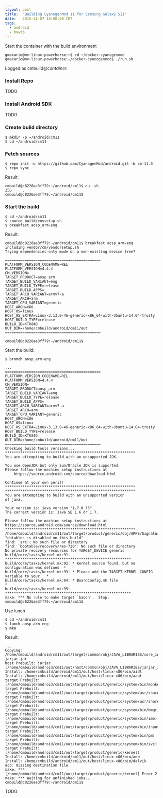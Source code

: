 ```yaml
---
layout: post
title:  "Building CyanogenMod 11 for Samsung Galaxy SII"
date:   2015-11-07 18:00:00 CET
tags:
  - android
  - howto
---
```


Start the container with the build environment

    gmacario@mv-linux-powerhorse:~$ cd ~/docker-cyanogenmod
    gmacario@mv-linux-powerhorse:~/docker-cyanogenmod$ ./run.sh

Logged as cmbuild@_container_:

### Install Repo

TODO

### Install Android SDK

TODO

### Create build directory

    $ mkdir -p ~/android/cm11
    $ cd ~/android/cm11

### Fetch sources

<!-- 2015-04-11 15:15 CEST -->

    $ repo init -u https://github.com/CyanogenMod/android.git -b cm-11.0
    $ repo sync

Result:

```
cmbuild@c8226ae3ff79:~/android/cm11$ du -sh
25G     .
cmbuild@c8226ae3ff79:~/android/cm11$
```

### Start the build

<!-- 2015-04-11 21:24 CEST -->

    $ cd ~/android/cm11
    $ source build/envsetup.sh
    $ breakfast aosp_arm-eng

Result:

```
cmbuild@c8226ae3ff79:~/android/cm11$ breakfast aosp_arm-eng
including vendor/cm/vendorsetup.sh
Trying dependencies-only mode on a non-existing device tree?

============================================
PLATFORM_VERSION_CODENAME=REL
PLATFORM_VERSION=4.4.4
CM_VERSION=
TARGET_PRODUCT=aosp_arm
TARGET_BUILD_VARIANT=eng
TARGET_BUILD_TYPE=release
TARGET_BUILD_APPS=
TARGET_ARCH_VARIANT=armv7-a
TARGET_ARCH=arm
TARGET_CPU_VARIANT=generic
HOST_ARCH=x86
HOST_OS=linux
HOST_OS_EXTRA=Linux-3.13.0-46-generic-x86_64-with-Ubuntu-14.04-trusty
HOST_BUILD_TYPE=release
BUILD_ID=KTU84Q
OUT_DIR=/home/cmbuild/android/cm11/out
============================================

cmbuild@c8226ae3ff79:~/android/cm11$
```

Start the build:

    $ brunch aosp_arm-eng

```
...
============================================
PLATFORM_VERSION_CODENAME=REL
PLATFORM_VERSION=4.4.4
CM_VERSION=
TARGET_PRODUCT=aosp_arm
TARGET_BUILD_VARIANT=eng
TARGET_BUILD_TYPE=release
TARGET_BUILD_APPS=
TARGET_ARCH_VARIANT=armv7-a
TARGET_ARCH=arm
TARGET_CPU_VARIANT=generic
HOST_ARCH=x86
HOST_OS=linux
HOST_OS_EXTRA=Linux-3.13.0-46-generic-x86_64-with-Ubuntu-14.04-trusty
HOST_BUILD_TYPE=release
BUILD_ID=KTU84Q
OUT_DIR=/home/cmbuild/android/cm11/out
============================================
Checking build tools versions...
************************************************************
You are attempting to build with an unsupported JDK.

You use OpenJDK but only Sun/Oracle JDK is supported.
Please follow the machine setup instructions at
    https://source.android.com/source/download.html

Continue at your own peril!
************************************************************
************************************************************
You are attempting to build with an unsupported version
of java.

Your version is: java version "1.7.0_75".
The correct version is: Java SE 1.6 or 1.7.

Please follow the machine setup instructions at
https://source.android.com/source/download.html
************************************************************
/home/cmbuild/android/cm11/out/target/product/generic/obj/APPS/SignatureTest_intermediates
"ebtables is disabled on this build"
find: `src': No such file or directory
find: `bootable/recovery/res-720': No such file or directory
No private recovery resources for TARGET_DEVICE generic
build/core/tasks/kernel.mk:91: **********************************************************
build/core/tasks/kernel.mk:92: * Kernel source found, but no configuration was defined  *
build/core/tasks/kernel.mk:93: * Please add the TARGET_KERNEL_CONFIG variable to your   *
build/core/tasks/kernel.mk:94: * BoardConfig.mk file                                    *
build/core/tasks/kernel.mk:95: **********************************************************
make: *** No rule to make target `bacon'.  Stop.
cmbuild@c8226ae3ff79:~/android/cm11$
```

<!-- 2015-04-11 21:37 CEST -->

Use lunch

```
$ cd ~/android/cm11
$ lunch aosp_arm-eng
$ mka
```

Result:

```
...
Copying: /home/cmbuild/android/cm11/out/target/common/obj/JAVA_LIBRARIES/core_intermediates/classes-jarjar.jar
host Prebuilt: jarjar (/home/cmbuild/android/cm11/out/host/common/obj/JAVA_LIBRARIES/jarjar_intermediates/javalib.jar)
Install: /home/cmbuild/android/cm11/out/host/linux-x86/bin/aidl
Install: /home/cmbuild/android/cm11/out/host/linux-x86/bin/aapt
target Prebuilt:  (/home/cmbuild/android/cm11/out/target/product/generic/system/bin/monkey)
target Prebuilt:  (/home/cmbuild/android/cm11/out/target/product/generic/system/usr/share/bmd/RFFspeed_501.bmd)
target Prebuilt:  (/home/cmbuild/android/cm11/out/target/product/generic/system/usr/share/bmd/RFFstd_501.bmd)
target Prebuilt:  (/home/cmbuild/android/cm11/out/target/product/generic/system/bin/bmgr)
target Prebuilt:  (/home/cmbuild/android/cm11/out/target/product/generic/system/bin/ime)
target Prebuilt:  (/home/cmbuild/android/cm11/out/target/product/generic/system/bin/input)
target Prebuilt:  (/home/cmbuild/android/cm11/out/target/product/generic/system/bin/pm)
target Prebuilt:  (/home/cmbuild/android/cm11/out/target/product/generic/system/bin/svc)
target Prebuilt:  (/home/cmbuild/android/cm11/out/target/product/generic/kernel)
Install: /home/cmbuild/android/cm11/out/host/linux-x86/bin/adb
Install: /home/cmbuild/android/cm11/out/host/linux-x86/bin/dalvik
acp: missing destination file
make: *** [/home/cmbuild/android/cm11/out/target/product/generic/kernel] Error 2
make: *** Waiting for unfinished jobs....
cmbuild@c8226ae3ff79:~/android/cm11$
```

TODO

<!-- EOF -->
